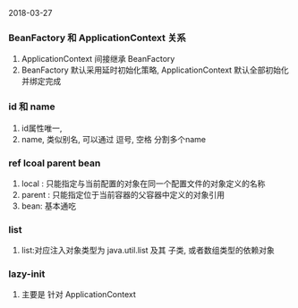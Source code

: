 2018-03-27

### BeanFactory 和 ApplicationContext 关系
1. ApplicationContext 间接继承 BeanFactory
2. BeanFactory 默认采用延时初始化策略, ApplicationContext 默认全部初始化并绑定完成

### id 和 name
1. id属性唯一, 
2. name, 类似别名, 可以通过 逗号, 空格 分割多个name

### ref lcoal parent bean
1. local : 只能指定与当前配置的对象在同一个配置文件的对象定义的名称
2. parent : 只能指定位于当前容器的父容器中定义的对象引用
3. bean: 基本通吃

### list 
1. list:对应注入对象类型为 java.util.list 及其 子类, 或者数组类型的依赖对象 

### lazy-init
1. 主要是 针对 ApplicationContext